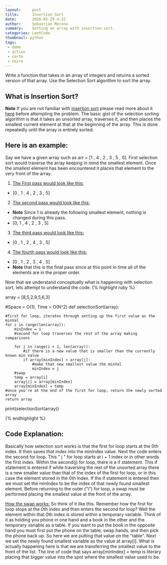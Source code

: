 ```yaml
---
layout:     post
title:      Insertion Sort
date:       2020-05-29 4:32
author:     Sebastian Moreno
summary:    Sorting an array with insertion sort.
categories: LeetCode
thumbnail: python
tags:
 - demo
 - action
 - carte
 - noire
---
```


Write a function that takes in an array of integers and returns a sorted version of that array. Use the Selection Sort algorithm to sort the array.

## What is Insertion Sort?
**Note** If you are not familiar with [insertion sort][1] please read more about it [here][1] before attempting the problem.
The basic gist of the selection sorting algorithm is that it takes an unsorted array, traverses it, and then places the smallest current element at
that at the beginning of the array. This is done repeatedly until the array is entirely sorted.

## Here is an example:
Say we have a given array such as arr = [1 , 4 , 2 , 3 , 5 , 0]. First selection sort would traverse the array keeping in mind the smallest element. Once the smallest
element has been encountered it places that element to the very front of the array.

1. <ins>The First pass would look like this:</ins>
* [0 , 1 , 4 , 2 , 3 , 5]

2. <ins>The second pass would look like this:</ins>
* **Note** Since 1 is already the following smallest element, nothing is changed during this pass.
* [0, 1 , 4 , 2 , 3 , 5]

3. <ins>The third pass would look like this:</ins>
* [0 , 1 , 2 , 4 , 3 , 5]

4. <ins>The fourth pass would look like this:</ins>
* [0 , 1 , 2 , 3 , 4 , 5]
* **Note** that this is the final pass since at this point in time all of the elements are in the proper order.

Now that we understand conceptually what is happening with selection sort, lets attempt to understand the code.
{% highlight ruby %}

array = [8,5,2,9,5,6,3]

 #Space = O(1), Time = O(N^2)
def selectionSort(array):

    #first for loop, iterates through setting up the first value as the minVal
    for i in range(len(array)):
        minIndex = i
        #second for loop traverses the rest of the array making comparisons

        for j in range(i + 1, len(array)):
            #if there is a new value that is smaller than the currently known min value
            if array[minIndex] > array[j]:
                #make that new smallest value the minVal
                minIndex = j
        #swap
        temp = array[i]
        array[i] = array[minIndex]
        array[minIndex] = temp
    #once you're at the end of the first for loop, return the newly sorted array
    return array


print(selectionSort(array))


{% endhighlight %}

## Code Explanation:

Basically how selection sort works is that the first for loop starts at the 0th index. It then saves that index into the minIndex value. Next the code enters the second for loop. This " j " for loop starts at i + 1 index or in other words the first index. Within the second(j) for loop, there is a if statement. This if statement is entered if while traversing the rest of the unsorted array there is a new smaller value than that of the index of the first for loop, or in this case the element stored in the 0th index. If the if statement is entered then we must set the minIndex to be the index of that newly found smallest element. Before returning to the outer ("i") for loop, a swap must be performed placing the smallest value at the front of the array.

<ins>How the swap works:</ins> So think of it like this. Remember how the first for loop stops at the 0th index and then enters the second for loop? Well the element within that 0th index is stored within a temporary variable. Think of it as holding you phone in one hand and a book in the other and the temporary variable as a table. If you want to put the book in the opposite hand you must first put the phone on the table, swap hands, and then pick the phone back up. So here we are putting that value on the "table". Next we set the newly found smallest variable as the value at array[i]. What is actually happening here is that we are transferring the smallest value to the front of the list. The line of code that says array[minIndex] = temp is literary placing that bigger value into the spot where the smallest value used to be.  

[1]: https://www.geeksforgeeks.org/insertion-sort/
